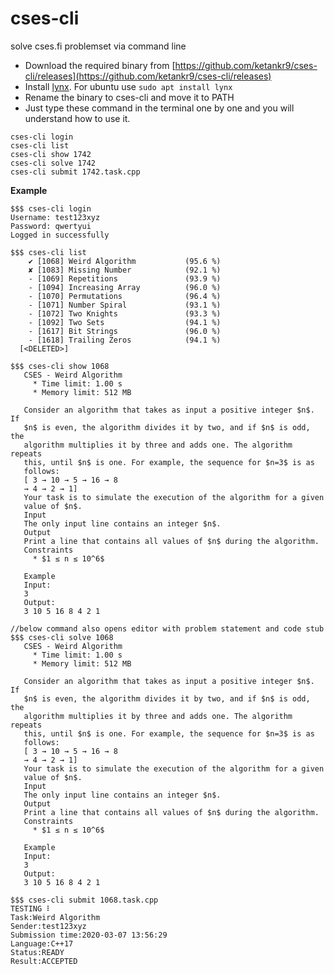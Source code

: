 # cses-cli
solve cses.fi problemset via command line


* Download the required binary from [https://github.com/ketankr9/cses-cli/releases](https://github.com/ketankr9/cses-cli/releases)
* Install [lynx](https://www.google.com/search?q=install+lynx+&oq=install+lynx). For ubuntu use ```sudo apt install lynx```
* Rename the binary to cses-cli and move it to PATH
* Just type these command in the terminal one by one and you will understand how to use it.
```
cses-cli login
cses-cli list
cses-cli show 1742
cses-cli solve 1742
cses-cli submit 1742.task.cpp
```

**Example**
```
$$$ cses-cli login
Username: test123xyz
Password: qwertyui
Logged in successfully

$$$ cses-cli list
	✔ [1068] Weird Algorithm           (95.6 %)
	✘ [1083] Missing Number            (92.1 %)
	- [1069] Repetitions               (93.9 %)
	- [1094] Increasing Array          (96.0 %)
	- [1070] Permutations              (96.4 %)
	- [1071] Number Spiral             (93.1 %)
	- [1072] Two Knights               (93.3 %)
	- [1092] Two Sets                  (94.1 %)
	- [1617] Bit Strings               (96.0 %)
	- [1618] Trailing Zeros            (94.1 %)
  [<DELETED>]
  
$$$ cses-cli show 1068
   CSES - Weird Algorithm
     * Time limit: 1.00 s
     * Memory limit: 512 MB

   Consider an algorithm that takes as input a positive integer $n$. If
   $n$ is even, the algorithm divides it by two, and if $n$ is odd, the
   algorithm multiplies it by three and adds one. The algorithm repeats
   this, until $n$ is one. For example, the sequence for $n=3$ is as
   follows:
   [ 3 → 10 → 5 → 16 → 8
   → 4 → 2 → 1]
   Your task is to simulate the execution of the algorithm for a given
   value of $n$.
   Input
   The only input line contains an integer $n$.
   Output
   Print a line that contains all values of $n$ during the algorithm.
   Constraints
     * $1 ≤ n ≤ 10^6$

   Example
   Input:
   3
   Output:
   3 10 5 16 8 4 2 1
   
//below command also opens editor with problem statement and code stub
$$$ cses-cli solve 1068
   CSES - Weird Algorithm
     * Time limit: 1.00 s
     * Memory limit: 512 MB

   Consider an algorithm that takes as input a positive integer $n$. If
   $n$ is even, the algorithm divides it by two, and if $n$ is odd, the
   algorithm multiplies it by three and adds one. The algorithm repeats
   this, until $n$ is one. For example, the sequence for $n=3$ is as
   follows:
   [ 3 → 10 → 5 → 16 → 8
   → 4 → 2 → 1]
   Your task is to simulate the execution of the algorithm for a given
   value of $n$.
   Input
   The only input line contains an integer $n$.
   Output
   Print a line that contains all values of $n$ during the algorithm.
   Constraints
     * $1 ≤ n ≤ 10^6$

   Example
   Input:
   3
   Output:
   3 10 5 16 8 4 2 1

$$$ cses-cli submit 1068.task.cpp 
TESTING ⠇ 
Task:Weird Algorithm
Sender:test123xyz
Submission time:2020-03-07 13:56:29
Language:C++17
Status:READY
Result:ACCEPTED
```
